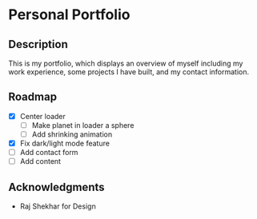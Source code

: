 # Personal Portfolio

## Description

This is my portfolio, which displays an overview of myself including my work experience, some projects I have built, and my contact information.

## Roadmap

- [x] Center loader
  - [ ] Make planet in loader a sphere
  - [ ] Add shrinking animation
- [x] Fix dark/light mode feature
- [ ] Add contact form
- [ ] Add content

## Acknowledgments

* Raj Shekhar for Design
